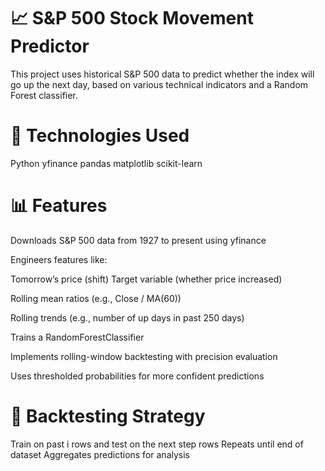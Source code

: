 # 📈 S&P 500 Stock Movement Predictor

This project uses historical S&P 500 data to predict whether the index will go up the next day, based on various technical indicators and a Random Forest classifier.

# 🔧 Technologies Used

Python
yfinance
pandas
matplotlib
scikit-learn

# 📊 Features

Downloads S&P 500 data from 1927 to present using yfinance

Engineers features like:

Tomorrow’s price (shift)
Target variable (whether price increased)

Rolling mean ratios (e.g., Close / MA(60))

Rolling trends (e.g., number of up days in past 250 days)

Trains a RandomForestClassifier

Implements rolling-window backtesting with precision evaluation

Uses thresholded probabilities for more confident predictions


# 🧪 Backtesting Strategy
Train on past i rows and test on the next step rows
Repeats until end of dataset
Aggregates predictions for analysis
